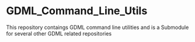 # GDML_Command_Line_Utils

This repository contaings GDML command line utilities and is a Submodule for several other GDML related repositories
